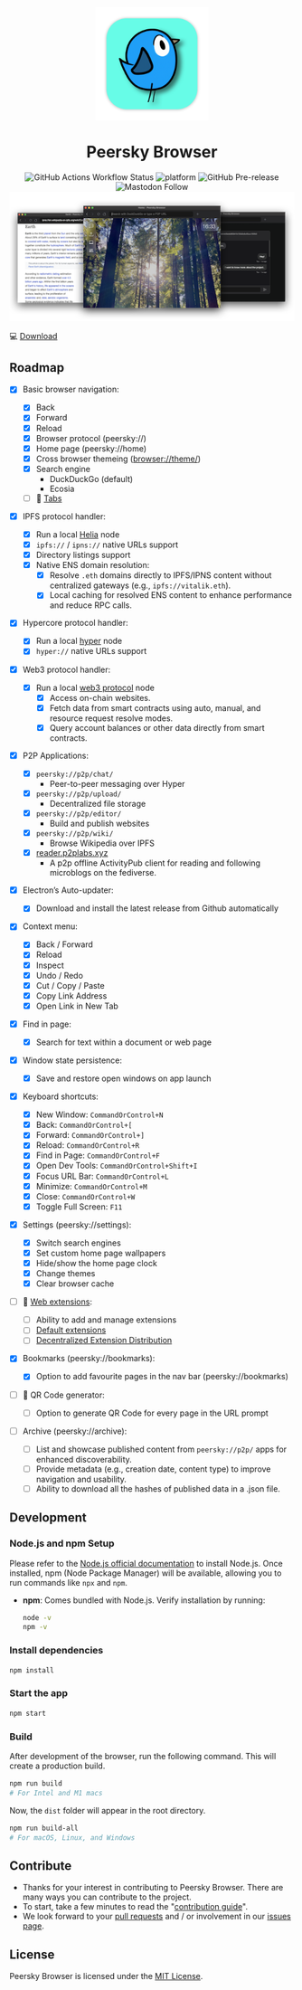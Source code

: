 <p align="center">
    <img align="center" src="/public/icon.png" width="200" height="200"></img>
</p>

<h1 align="center">Peersky Browser</h1>

<div align="center">
    <img src="https://img.shields.io/github/actions/workflow/status/p2plabsxyz/peersky-browser/build.yml" alt="GitHub Actions Workflow Status">
    <img src="https://img.shields.io/badge/Platform-electron.js-black.svg" alt="platform">
    <img src="https://img.shields.io/github/release-date-pre/p2plabsxyz/peersky-browser?color=green" alt="GitHub Pre-release" />
    <!-- <img src="https://img.shields.io/github/v/release/p2plabsxyz/peersky-browser?color=green" alt="GitHub Release"> -->
    <img src="https://img.shields.io/mastodon/follow/113323887574214930" alt="Mastodon Follow">
    <img src="./banner.png" alt="Peersky, displaying multiple overlapping windows. The foreground window shows a search bar with DuckDuckGo, while the background contains a Wikipedia page on ipns:// about Earth and a private hyper:// chat. The central window features a scenic forest image with sunlight filtering through tall trees, and a clock">
</div>

💻 [Download](https://peersky.p2plabs.xyz/)

## Roadmap

- [x] Basic browser navigation:

  - [x] Back
  - [x] Forward
  - [x] Reload
  - [x] Browser protocol (peersky://)
  - [x] Home page (peersky://home)
  - [x] Cross browser themeing ([browser://theme/](https://github.com/p2plabsxyz/peersky-browser/blob/main/docs/Theme.md))
  - [x] Search engine
    - DuckDuckGo (default)
    - Ecosia
  - [ ] 🚧 [Tabs](https://github.com/p2plabsxyz/peersky-browser/issues/11)

- [x] IPFS protocol handler:

  - [x] Run a local [Helia](https://helia.io/) node
  - [x] `ipfs://` / `ipns://` native URLs support
  - [x] Directory listings support
  - [x] Native ENS domain resolution:
    - [x] Resolve `.eth` domains directly to IPFS/IPNS content without centralized gateways (e.g., `ipfs://vitalik.eth`).
    - [x] Local caching for resolved ENS content to enhance performance and reduce RPC calls.

- [x] Hypercore protocol handler:

  - [x] Run a local [hyper](https://holepunch.to/) node
  - [x] `hyper://` native URLs support

- [x] Web3 protocol handler:

  - [x] Run a local [web3 protocol](https://docs.web3url.io/) node
    - [x] Access on-chain websites.
    - [x] Fetch data from smart contracts using auto, manual, and resource request resolve modes.
    - [x] Query account balances or other data directly from smart contracts.

- [x] P2P Applications:

  - [x] `peersky://p2p/chat/`
    - Peer-to-peer messaging over Hyper
  - [x] `peersky://p2p/upload/`
    - Decentralized file storage
  - [x] `peersky://p2p/editor/`
    - Build and publish websites
  - [x] `peersky://p2p/wiki/`
    - Browse Wikipedia over IPFS
  - [x] [reader.p2plabs.xyz](https://reader.distributed.press/)
    - A p2p offline ActivityPub client for reading and following microblogs on the fediverse.

- [x] Electron’s Auto-updater:

  - [x] Download and install the latest release from Github automatically

- [x] Context menu:

  - [x] Back / Forward
  - [x] Reload
  - [x] Inspect
  - [x] Undo / Redo
  - [x] Cut / Copy / Paste
  - [x] Copy Link Address
  - [x] Open Link in New Tab 

- [x] Find in page:
  - [x] Search for text within a document or web page

- [x] Window state persistence:
  - [x] Save and restore open windows on app launch

- [x] Keyboard shortcuts:

  - [x] New Window: `CommandOrControl+N`
  - [x] Back: `CommandOrControl+[`
  - [x] Forward: `CommandOrControl+]`
  - [x] Reload: `CommandOrControl+R`
  - [x] Find in Page: `CommandOrControl+F`
  - [x] Open Dev Tools: `CommandOrControl+Shift+I`
  - [x] Focus URL Bar: `CommandOrControl+L`
  - [x] Minimize: `CommandOrControl+M`
  - [x] Close: `CommandOrControl+W`
  - [x] Toggle Full Screen: `F11`

- [x] Settings (peersky://settings):

  - [x] Switch search engines
  - [x] Set custom home page wallpapers
  - [x] Hide/show the home page clock
  - [x] Change themes
  - [x] Clear browser cache

- [ ] 🚧 [Web extensions](https://github.com/p2plabsxyz/peersky-browser/issues/19):
  - [ ] Ability to add and manage extensions
  - [ ] [Default extensions](https://github.com/p2plabsxyz/essential-chromium-extensions)
  - [ ] [Decentralized Extension Distribution](https://github.com/p2plabsxyz/peersky-browser/issues/42)

- [x] Bookmarks (peersky://bookmarks):

  - [x] Option to add favourite pages in the nav bar (peersky://bookmarks)

- [ ] 🚧 QR Code generator:

  - [ ] Option to generate QR Code for every page in the URL prompt

- [ ] Archive (peersky://archive):

  - [ ] List and showcase published content from `peersky://p2p/` apps for enhanced discoverability.
  - [ ] Provide metadata (e.g., creation date, content type) to improve navigation and usability.
  - [ ] Ability to download all the hashes of published data in a .json file.

## Development

### Node.js and npm Setup

Please refer to the [Node.js official documentation](https://nodejs.org/) to install Node.js. Once installed, npm (Node Package Manager) will be available, allowing you to run commands like `npx` and `npm`.

- **npm**: Comes bundled with Node.js. Verify installation by running:
  ```bash
  node -v
  npm -v
  ```

### Install dependencies

```bash
npm install
```

### Start the app

```bash
npm start
```

### Build
  After development of the browser, run the following command. This will create a production build.

```bash
npm run build
# For Intel and M1 macs
```

Now, the `dist` folder will appear in the root directory.

```bash
npm run build-all
# For macOS, Linux, and Windows
```

## Contribute

- Thanks for your interest in contributing to Peersky Browser. There are many ways you can contribute to the project.
- To start, take a few minutes to read the "[contribution guide](https://github.com/p2plabsxyz/peersky-browser/blob/main/.github/CONTRIBUTING.md)".
- We look forward to your [pull requests](https://github.com/p2plabsxyz/peersky-browser/pulls) and / or involvement in our [issues page](https://github.com/p2plabsxyz/peersky-browser/issues).

## License

Peersky Browser is licensed under the [MIT License](https://github.com/p2plabsxyz/peersky-browser/blob/main/LICENSE).
